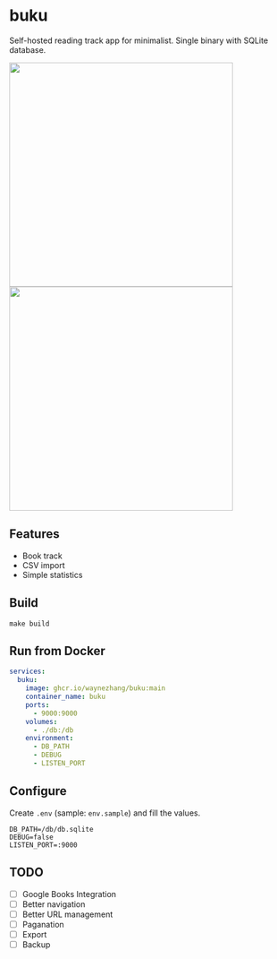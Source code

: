 # buku

Self-hosted reading track app for minimalist. Single binary with SQLite database.

<img width="400" src="https://github.com/waynezhang/buku/assets/480052/14b7d064-8185-42eb-bc49-8576d4177519">
<img width="400" src="https://github.com/waynezhang/buku/assets/480052/b31e42db-0a22-430d-a69c-55e2dfb99fe8">

## Features

- Book track
- CSV import
- Simple statistics

## Build

`make build`

## Run from Docker

```yaml
services:
  buku:
    image: ghcr.io/waynezhang/buku:main
    container_name: buku
    ports:
      - 9000:9000
    volumes:
      - ./db:/db
    environment:
      - DB_PATH
      - DEBUG
      - LISTEN_PORT
```

## Configure

Create `.env` (sample: `env.sample`) and fill the values.

```
DB_PATH=/db/db.sqlite
DEBUG=false
LISTEN_PORT=:9000
```

## TODO

- [ ] Google Books Integration
- [ ] Better navigation
- [ ] Better URL management
- [ ] Paganation
- [ ] Export
- [ ] Backup

